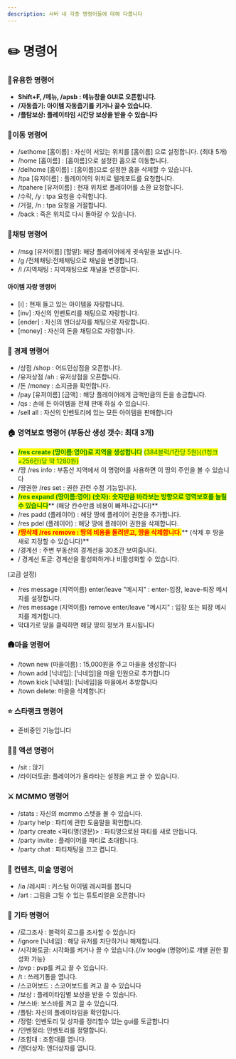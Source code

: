 ```yaml
---
description: 서버 내 각종 명령어들에 대해 다룹니다
---
```


# ✏️ 명령어

### 🌟유용한 명령어

* **Shift+F, /메뉴, /apsb : 메뉴창을 GUI로 오픈합니다.**&#x20;
* **/자동줍기: 아이템 자동줍기를 키거나 끌수 있습니다.**
* **/플탐보상: 플레이타임 시간당 보상을 받을 수 있습니다**

### 🚶이동 명령어

* /sethome \[홈이름] : 자신이 서있는 위치를 \[홈이름] 으로 설정합니다. (최대 5개)&#x20;
* /home \[홈이름] : \[홈이름]으로 설정한 홈으로 이동합니다. &#x20;
* /delhome \[홈이름] : \[홈이름]으로 설정한 홈을 삭제할 수 있습니다.&#x20;
* /tpa \[유저이름] : 플레이어의 위치로 텔레포트를 요청합니다.
* /tpahere \[유저이름] : 현재 위치로 플레이어를 소환 요청합니다.
* /수락, /y : tpa 요청을 수락합니다.
* /거절, /n : tpa 요청을 거절합니다.
* /back : 죽은 위치로 다시 돌아갈 수 있습니다.&#x20;

### 💬채팅 명령어

* /msg \[유저이름] \[할말]: 해당 플레이어에게 귓속말을 보냅니다.&#x20;
* /g /전체채팅:전체채팅으로 채널을 변경합니다.&#x20;
* /l /지역채팅 : 지역채팅으로 채널을 변경합니다. &#x20;

#### &#x20;  아이템 자랑 명령어&#x20;

* \[i] : 현재 들고 있는 아이템을 자랑합니다.
* \[inv] :자신의 인벤토리를 채팅으로 자랑합니다.
* \[ender] : 자신의 엔더상자를 채팅으로 자랑합니다.
* \[money] : 자신의 돈을 채팅으로 자랑합니다.

### 💸 경제 명령어

* /상점 /shop : 어드민상점을 오픈합니다.
* /유저상점 /ah : 유저상점을 오픈합니다.
* /돈 /money : 소지금을 확인합니다.
* /pay \[유저이름] \[금액] : 해당 플레이어에게 금액만큼의 돈을 송금합니다.&#x20;
* /qs : 손에 든 아이템을 전체 판매 하실 수 있습니다.﻿
* /sell all : 자신의 인벤토리에 있는 모든 아이템을 판매합니다

### 🏠 영역보호 명령어 (부동산 생성 갯수: 최대 3개)

* <mark style="color:green;">**/res create (땅이름:영어)로 지역을 생성합니다**</mark> <mark style="color:green;">(384블럭/1칸당 5원){(1청크=256칸)당 약 1280원}</mark>
* /땅 /res info : 부동산 지역에서 이 명령어를 사용하면 이 땅의 주인을 볼 수 있습니다
* /땅권한 /res set : 권한 관련 수정 기능입니다.
* <mark style="color:green;">**/res expand (땅이름:영어) (숫자): 숫자만큼 바라보는 방향으로 영역보호를 늘릴 수 있습니다**</mark>**  **<mark style="color:green;">**(해당 칸수만큼 비용이 빠져나갑니다)**</mark>
* /res padd (플레이어) : 해당 땅에 플레이어 권한을 추가합니다.
* /res pdel (플레이어) : 해당 땅에 플레이어 권한을 삭제합니다.
* <mark style="color:red;">**/땅삭제 /res remove : 땅의 비용을 돌려받고, 땅을 삭제합니다.**</mark>** (삭제 후 땅을 새로 지정할 수 있습니다)**
* /경계선 : 주변 부동산의 경계선을 30초간 보여줍니다.
* / 경계선 토글: 경계선을 활성화하거나 비활성화할 수 있습니다.

(고급 설정)

* /res message (지역이름) enter/leave "메시지" : enter-입장, leave-퇴장 메시지를 설정합니다.
* /res message (지역이름) remove enter/leave "메시지" : 입장 또는 퇴장 메시지를 제거합니다.
* 막대기로 땅을 클릭하면 해당 땅의 정보가 표시됩니다

### 🛖마을 명령어

* /town new (마을이름) : 15,000원을 주고 마을을 생성합니다&#x20;
* /town add \[닉네임]: \[닉네임]을 마을 인원으로 추가합니다
* /town kick \[닉네임]: \[닉네임]을 마을에서 추방합니다
* /town delete: 마을을 삭제합니다&#x20;

### ⭐ 스타랭크 명령어

* 준비중인 기능입니다

### 🤸‍♂ 액션 명령어

* /sit : 앉기&#x20;
* /라이더토글: 플레이어가 올라타는 설정을 켜고 끌 수 있습니다.﻿

### ⚔️ MCMMO 명령어

* /stats : 자신의 mcmmo 스텟을 볼 수 있습니다.﻿&#x20;
* /party help : 파티에 관한 도움말을 확인합니다.&#x20;
* /party create <파티명(영문)> : 파티명으로된 파티를 새로 만듭니다.&#x20;
* /party invite : 플레이어를 파티로 초대합니다.
* /party chat : 파티채팅을 끄고 켭니다.

### 🎨 컨텐츠, 미술 명령어

* /ia /레시피 : 커스텀 아이템 레시피를 봅니다
* /art : 그림을 그릴 수 있는 튜토리얼을 오픈합니다

### 📝 기타 명령어

* /로그조사 : 블럭의 로그를 조사할 수 있습니다
* &#x20;/ignore \[닉네임] : 해당 유저를 차단하거나 해제합니다.&#x20;
* /시각화토글: 시각화를 켜거나 끌 수 있습니다.{/iv toogle (명령어)로 개별 권한 활성화 가능}&#x20;
* /pvp : pvp를 켜고 끌 수 있습니다.﻿&#x20;
* /t : 쓰레기통을 엽니다.&#x20;
* /스코어보드 : 스코어보드를 켜고 끌 수 있습니다&#x20;
* /보상 : 플레이타임별 보상을 받을 수 있습니다.&#x20;
* /보스바: 보스바를 켜고 끌 수 있습니다.&#x20;
* /플탐: 자신의 플레이타임을 확인합니다.&#x20;
* /정렬: 인벤토리 및 상자를 정리할수 있는 gui를 토글합니다&#x20;
* /인벤정리: 인벤토리를 정렬합니다.&#x20;
* /조합대 : 조합대를 엽니다.&#x20;
* /엔더상자: 엔더상자를 엽니다.

